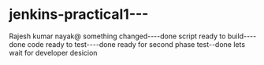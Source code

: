 # jenkins-practical1---
Rajesh kumar nayak@
something changed----done
script ready to build----done
code ready to test----done
ready for second phase test--done
lets wait for developer desicion
